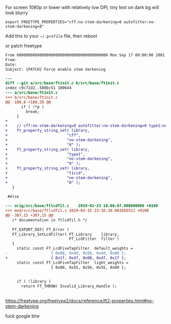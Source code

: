 For screen 1080p or lower with relatively low DPI, tiny text on dark bg will look blurry

```
export FREETYPE_PROPERTIES="cff:no-stem-darkening=0 autofitter:no-stem-darkening=0"
```

Add this to your ``~/.profile`` file, then reboot

or patch freetype

```patch
From 0000000000000000000000000000000000000000 Mon Sep 17 00:00:00 2001
From: 
Date: 
Subject: [PATCH] Force enable stem darkening

---
diff --git a/src/base/ftinit.c b/src/base/ftinit.c
index c9c71d2..588bc51 100644
--- a/src/base/ftinit.c
+++ b/src/base/ftinit.c
@@ -180,6 +180,20 @@
       if ( !*p )
         break;
     }
+
+    // cff:no-stem-darkening=0 autofitter:no-stem-darkening=0 type1:no-stem-darkening=0 t1cid:no-stem-darkening=0
+    ft_property_string_set( library,
+                          "cff",
+                          "no-stem-darkening",
+                          "0" );
+    ft_property_string_set( library,
+                          "type1",
+                          "no-stem-darkening",
+                          "0" );
+    ft_property_string_set( library,
+                          "t1cid",
+                          "no-stem-darkening",
+                          "0" );
   }
 
 #else

```

```patch
--- orig/src/base/ftlcdfil.c	2019-02-23 10:06:07.000000000 +0100
+++ mod/src/base/ftlcdfil.c	2019-03-15 23:16:20.003565521 +0100
@@ -307,15 +307,15 @@
   /* documentation in ftlcdfil.h */
 
   FT_EXPORT_DEF( FT_Error )
   FT_Library_SetLcdFilter( FT_Library    library,
                            FT_LcdFilter  filter )
   {
     static const FT_LcdFiveTapFilter  default_weights =
-                   { 0x08, 0x4d, 0x56, 0x4d, 0x08 };
+                   { 0x1f, 0x47, 0x6B, 0x47, 0x1f };
     static const FT_LcdFiveTapFilter  light_weights =
                    { 0x00, 0x55, 0x56, 0x55, 0x00 };
 
 
     if ( !library )
       return FT_THROW( Invalid_Library_Handle );
 
```


https://freetype.org/freetype2/docs/reference/ft2-properties.html#no-stem-darkening


fuck google btw


